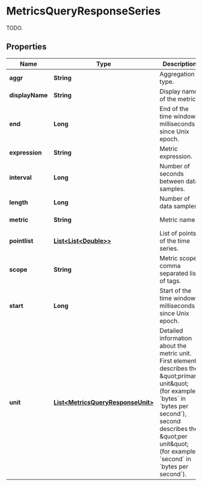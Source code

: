 

# MetricsQueryResponseSeries

TODO.
## Properties

Name | Type | Description | Notes
------------ | ------------- | ------------- | -------------
**aggr** | **String** | Aggregation type. |  [optional] [readonly]
**displayName** | **String** | Display name of the metric. |  [optional] [readonly]
**end** | **Long** | End of the time window, milliseconds since Unix epoch. |  [optional] [readonly]
**expression** | **String** | Metric expression. |  [optional] [readonly]
**interval** | **Long** | Number of seconds between data samples. |  [optional] [readonly]
**length** | **Long** | Number of data samples. |  [optional] [readonly]
**metric** | **String** | Metric name. |  [optional] [readonly]
**pointlist** | [**List&lt;List&lt;Double&gt;&gt;**](List.md) | List of points of the time series. |  [optional] [readonly]
**scope** | **String** | Metric scope, comma separated list of tags. |  [optional] [readonly]
**start** | **Long** | Start of the time window, milliseconds since Unix epoch. |  [optional] [readonly]
**unit** | [**List&lt;MetricsQueryResponseUnit&gt;**](MetricsQueryResponseUnit.md) | Detailed information about the metric unit. First element describes the \&quot;primary unit\&quot; (for example, &#x60;bytes&#x60; in &#x60;bytes per second&#x60;), second describes the \&quot;per unit\&quot; (for example, &#x60;second&#x60; in &#x60;bytes per second&#x60;). |  [optional] [readonly]



